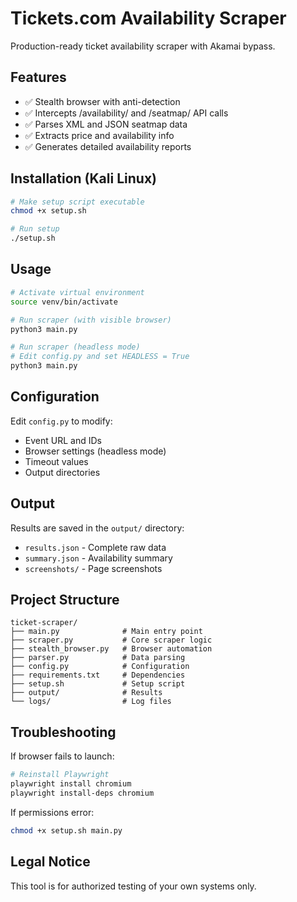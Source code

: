 # Tickets.com Availability Scraper

Production-ready ticket availability scraper with Akamai bypass.

## Features

- ✅ Stealth browser with anti-detection
- ✅ Intercepts /availability/ and /seatmap/ API calls
- ✅ Parses XML and JSON seatmap data
- ✅ Extracts price and availability info
- ✅ Generates detailed availability reports

## Installation (Kali Linux)

```bash
# Make setup script executable
chmod +x setup.sh

# Run setup
./setup.sh
```

## Usage

```bash
# Activate virtual environment
source venv/bin/activate

# Run scraper (with visible browser)
python3 main.py

# Run scraper (headless mode)
# Edit config.py and set HEADLESS = True
python3 main.py
```

## Configuration

Edit `config.py` to modify:
- Event URL and IDs
- Browser settings (headless mode)
- Timeout values
- Output directories

## Output

Results are saved in the `output/` directory:
- `results.json` - Complete raw data
- `summary.json` - Availability summary
- `screenshots/` - Page screenshots

## Project Structure

```
ticket-scraper/
├── main.py              # Main entry point
├── scraper.py           # Core scraper logic
├── stealth_browser.py   # Browser automation
├── parser.py            # Data parsing
├── config.py            # Configuration
├── requirements.txt     # Dependencies
├── setup.sh             # Setup script
├── output/              # Results
└── logs/                # Log files
```

## Troubleshooting

If browser fails to launch:
```bash
# Reinstall Playwright
playwright install chromium
playwright install-deps chromium
```

If permissions error:
```bash
chmod +x setup.sh main.py
```

## Legal Notice

This tool is for authorized testing of your own systems only.